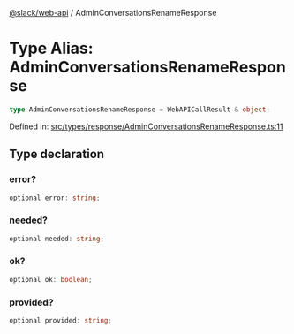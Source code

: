 [@slack/web-api](../index.md) / AdminConversationsRenameResponse

# Type Alias: AdminConversationsRenameResponse

```ts
type AdminConversationsRenameResponse = WebAPICallResult & object;
```

Defined in: [src/types/response/AdminConversationsRenameResponse.ts:11](https://github.com/slackapi/node-slack-sdk/blob/main/packages/web-api/src/types/response/AdminConversationsRenameResponse.ts#L11)

## Type declaration

### error?

```ts
optional error: string;
```

### needed?

```ts
optional needed: string;
```

### ok?

```ts
optional ok: boolean;
```

### provided?

```ts
optional provided: string;
```
